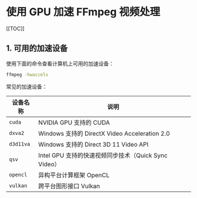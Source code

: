 # 使用 GPU 加速 FFmpeg 视频处理

[[TOC]]

## 1. 可用的加速设备

使用下面的命令查看计算机上可用的加速设备：

```bash
ffmpeg -hwaccels
```

常见的加速设备：

| 设备名称  | 说明                                                 |
| --------- | ---------------------------------------------------- |
| `cuda`    | NVIDIA GPU 支持的 CUDA                               |
| `dxva2`   | Windows 支持的 DirectX Video Acceleration 2.0        |
| `d3d11va` | Windows 支持的 Direct 3D 11 Video API                |
| `qsv`     | Intel GPU 支持的快速视频同步技术（Quick Sync Video） |
| `opencl`  | 异构平台计算框架 OpenCL                              |
| `vulkan`  | 跨平台图形接口 Vulkan                                |
